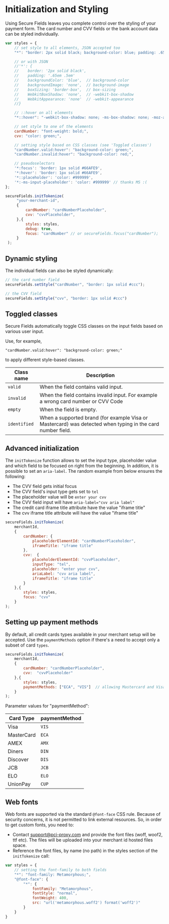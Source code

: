 # Initialization and Styling

Using Secure Fields leaves you complete control over the styling of your payment form. The card number and CVV fields or the bank account data can be styled individually.

```javascript
var styles = {
    // set style to all elements, JSON accepted too
    "*": "border: 2px solid black; background-color: blue; padding: .65em .5em",

    // or with JSON
    //'*': {
    //    border: '2px solid black',
    //    padding: '.65em .5em'       
    //    backgroundColor: 'blue',  // background-color
    //    backgroundImage: 'none',  // background-image
    //    boxSizing: 'border-box',  // box-sizing
    //    WebkitBoxShadow: 'none',  // -webkit-box-shadow
    //    WebkitAppearance: 'none'  // -webkit-appearance
    //}

    // ::hover on all elements
    "*::hover": "-webkit-box-shadow: none; -ms-box-shadow: none; -moz-appearance: none; ",

    // set style to one of the elements
    cardNumber: "font-weight: bold;",
    cvv: "color: green;",

    // setting style based on CSS classes (see 'Toggled classes')
    "cardNumber.valid:hover": "background-color: green;",
    "cardNumber.invalid:hover": "background-color: red;",    

    // pseudoselectors
    '*:focus': 'border: 1px solid #66AFE9',
    '*:hover': 'border: 1px solid #66AFE9',
    '*::placeholder': 'color: #999999',
    '*:-ms-input-placeholder': 'color: #999999' // thanks MS :( 
};

secureFields.initTokenize(
     "your-merchant-id",
     {
         cardNumber: "cardNumberPlaceholder",
         cvv: "cvvPlaceholder",
     },{            
         styles: styles,
         debug: true,
         focus: "cardNumber" // or secureFields.focus("cardNumber");
     }
 );
```

## Dynamic styling

The individual fields can also be styled dynamically:

```javascript
// the card number field
secureFields.setStyle("cardNumber", "border: 1px solid #ccc");

// the CVV field
secureFields.setStyle("cvv", "border: 1px solid #ccc")
```

## Toggled classes

Secure Fields automatically toggle CSS classes on the input fields based on various user input.&#x20;

Use, for example,

`"cardNumber.valid:hover": "background-color: green;"`&#x20;

to apply different style-based classes.

| Class name   | Description                                                                                                |
| ------------ | ---------------------------------------------------------------------------------------------------------- |
| `valid`      | When the field contains valid input.                                                                       |
| `invalid`    | When the field contains invalid input. For example a wrong card number or CVV Code                         |
| `empty`      | When the field is empty.                                                                                   |
| `identified` | When a supported brand (for example Visa or Mastercard) was detected when typing in the card number field. |

## Advanced initialization

The `initTokenize` function allows to set the input type, placeholder value and which field to be focused on right from the beginning. In addition, it is possible to set an `aria-label`. The random example from below ensures the following:

* The CVV field gets initial focus
* The CVV field's input type gets set to `tel`
* The placeholder value will be `enter your cvv`
* The CVV field input will have `aria-label="cvv aria label"`
* The credit card iframe title attribute have the value "iframe title"
* The cvv iframe title attribute will have the value "iframe title"

```javascript
secureFields.initTokenize(
    merchantId,
    {
        cardNumber: {
            placeholderElementId: "cardNumberPlaceholder",
            iframeTitle: "iframe title"
        },
        cvv:  {
            placeholderElementId: "cvvPlaceholder",
            inputType: "tel",
            placeholder: "enter your cvv",
            ariaLabel: "cvv aria label",
            iframeTitle: "iframe title"
        }
    },{        
        styles: styles,
        focus: "cvv"
    }
);
```

## Setting up payment methods

By default, all credit cards types available in your merchant setup will be accepted. Use the `paymentMethods` option if there's a need to accept only a subset of card `types`.

```javascript
secureFields.initTokenize(
    merchantId,
    {
        cardNumber: "cardNumberPlaceholder",
        cvv:  "cvvPlaceholder"
    },{        
        styles: styles,
        paymentMethods: ["ECA", "VIS"]  // allowing Mastercard and Visa only
    }
);
```

Parameter values for "paymentMethod":

| Card Type  | paymentMethod |
| ---------- | ------------- |
| Visa       | `VIS`         |
| MasterCard | `ECA`         |
| AMEX       | `AMX`         |
| Diners     | `DIN`         |
| Discover   | `DIS`         |
| JCB        | `JCB`         |
| ELO        | `ELO`         |
| UnionPay   | `CUP`         |

## Web fonts

Web fonts are supported via the standard `@font-face` CSS rule. Because of security concerns, it is not permitted to link external resources. So, in order to get custom fonts, you need to:

* Contact [support@pci-proxy.com](mailto:support@pci-proxy.com) and provide the font files (woff, woof2, ttf etc). The files will be uploaded into your merchant id hosted files space.
* Reference the font files, by name (no path) in the styles section of the `initTokenize` call:

```javascript
var styles = {
    // setting the font-family to both fields
    "*": "font-family: Metamorphous;",
    "@font-face": {
        "*": {
            fontFamily: "Metamorphous",
            fontStyle: "normal",
            fontWeight: 400,
            src: "url('metamorphous.woff2') format('woff2')"
        }        
    }
}
```
